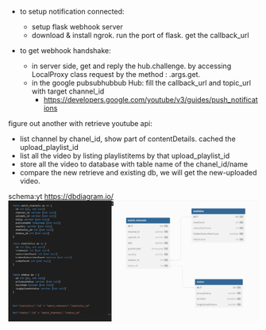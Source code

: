 

- to setup notification connected:
    - setup flask webhook server
    - download & install ngrok. run the port of flask. get the callback_url

- to get webhook handshake:
    - in server side, get and reply the hub.challenge. by accessing LocalProxy class request by the method : .args.get.
    - in the google pubsubhubbub Hub: fill the callback_url and topic_url with target channel_id
        - https://developers.google.com/youtube/v3/guides/push_notifications 



figure out another with retrieve youtube api:
- list channel by chanel_id, show part of contentDetails. cached the upload_playlist_id
- list all the video by listing playlistitems by that upload_playlist_id
- store all the video to database with table name of the chanel_id/name
- compare the new retrieve and existing db, we will get the new-uploaded video.

schema:yt
https://dbdiagram.io/
![Alt text](md_images/watch_channels.png)


